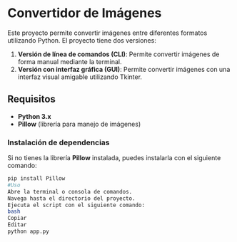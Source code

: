 # Convertidor de Imágenes

Este proyecto permite convertir imágenes entre diferentes formatos utilizando Python. El proyecto tiene dos versiones:

1. **Versión de línea de comandos (CLI)**: Permite convertir imágenes de forma manual mediante la terminal.
2. **Versión con interfaz gráfica (GUI)**: Permite convertir imágenes con una interfaz visual amigable utilizando Tkinter.

## Requisitos

- **Python 3.x**
- **Pillow** (librería para manejo de imágenes)
  
### Instalación de dependencias

Si no tienes la librería **Pillow** instalada, puedes instalarla con el siguiente comando:

```bash
pip install Pillow
#Uso
Abre la terminal o consola de comandos.
Navega hasta el directorio del proyecto.
Ejecuta el script con el siguiente comando:
bash
Copiar
Editar
python app.py

